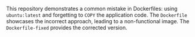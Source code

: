 This repository demonstrates a common mistake in Dockerfiles: using `ubuntu:latest` and forgetting to `COPY` the application code. The `Dockerfile` showcases the incorrect approach, leading to a non-functional image.  The `Dockerfile-fixed` provides the corrected version.